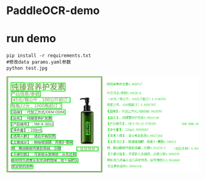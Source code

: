 # PaddleOCR-demo

# run demo
```shell
pip install -r requirements.txt
#修改data params.yaml参数
python test.jpg
```
![run demo result](https://github.com/ycdhqzhiai/PaddleOCR-demo/blob/main/result.jpg)
